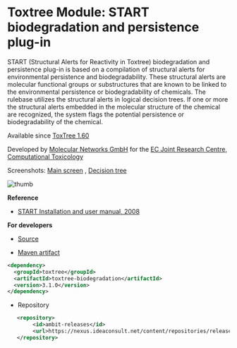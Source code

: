 # Toxtree Module: START biodegradation  and persistence plug-in

START (Structural  Alerts for Reactivity  in Toxtree) biodegradation  and persistence plug-in  is based  on a  compilation of  structural alerts  for environmental persistence and biodegradability. These structural alerts are molecular functional groups or substructures that are known to be linked to the  environmental  persistence  or  biodegradability  of  chemicals.   The rulebase utilizes the structural alerts  in logical decision trees. If  one or more the  structural alerts embedded  in the molecular  structure of the chemical  are recognized,  the system  flags the  potential persistence  or biodegradability of the chemical.
 
Available since [ToxTree 1.60](./download.html#Toxtree-v1.60)
 
Developed by [Molecular Networks GmbH](https://www.mn-am.com/) for the [EC Joint Research Centre, Computational Toxicology](https://ec.europa.eu/jrc/en/scientific-tool/toxtree-tool)
  
Screenshots: [Main screen](./images/start/screen.jpg) , [Decision tree](./images/start/tree.jpg)

![thumb](images/start/thumb.jpg)
  
 
**Reference**

- [START Installation and user manual, 2008](https://eurl-ecvam.jrc.ec.europa.eu/laboratories-research/predictive_toxicology/doc/Toxtree_start_manual.pdf)	
 
  		
**For developers**
 
- [Source](https://sourceforge.net/p/toxtree/git/ci/master/tree/toxtree/toxtree-plugins/toxtree-biodegradation) 

- [Maven artifact](http://maven.apache.org/) 
   		
```xml 		
<dependency>
  <groupId>toxtree</groupId>
  <artifactId>toxtree-biodegradation</artifactId>
  <version>3.1.0</version>
</dependency>
```

- Repository

```xml
   <repository>
        <id>ambit-releases</id>
        <url>https://nexus.ideaconsult.net/content/repositories/releases</url>
   </repository>
``` 
